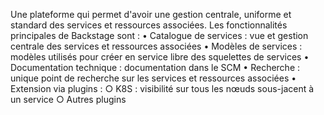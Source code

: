 Une plateforme qui permet d'avoir une gestion centrale, uniforme et standard des services et ressources associées.
Les fonctionnalités principales de Backstage sont :
	• Catalogue de services : vue et gestion centrale des services et ressources associées
	• Modèles de services : modèles utilisés pour créer en service libre des squelettes de services
	• Documentation technique : documentation dans le SCM
	• Recherche : unique point de recherche sur les services et ressources associées
	• Extension via plugins : 
		○ K8S : visibilité sur tous les nœuds sous-jacent à un service
    		○ Autres plugins
